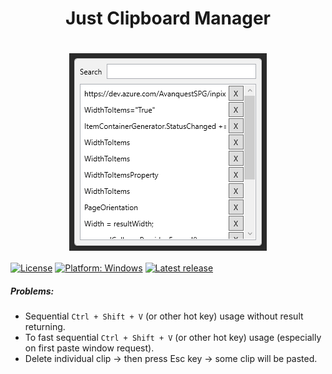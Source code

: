 <h1 align="center">
  Just Clipboard Manager
</h1>
<h1 align="center">
  <img src=".attachments/paste-window.png" alt="Paste Window" align="center" />
</h1>

[![License](https://img.shields.io/github/license/Tum4ik/just-clipboard-manager)](LICENSE)
[![Platform: Windows](https://img.shields.io/badge/Platform-Windows-%23373737)]()
[![Latest release](https://img.shields.io/github/v/release/Tum4ik/just-clipboard-manager)](https://github.com/Tum4ik/just-clipboard-manager/releases)

##### Problems:
- Sequential `Ctrl + Shift + V` (or other hot key) usage without result returning.
- To fast sequential `Ctrl + Shift + V` (or other hot key) usage (especially on first paste window request).
- Delete individual clip -> then press Esc key -> some clip will be pasted.
